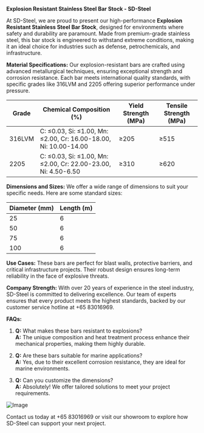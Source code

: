 **Explosion Resistant Stainless Steel Bar Stock - SD-Steel**

At SD-Steel, we are proud to present our high-performance **Explosion Resistant Stainless Steel Bar Stock**, designed for environments where safety and durability are paramount. Made from premium-grade stainless steel, this bar stock is engineered to withstand extreme conditions, making it an ideal choice for industries such as defense, petrochemicals, and infrastructure.

**Material Specifications:**
Our explosion-resistant bars are crafted using advanced metallurgical techniques, ensuring exceptional strength and corrosion resistance. Each bar meets international quality standards, with specific grades like 316LVM and 2205 offering superior performance under pressure.

| Grade | Chemical Composition (%) | Yield Strength (MPa) | Tensile Strength (MPa) |
|-------|--------------------------|----------------------|------------------------|
| 316LVM | C: ≤0.03, Si: ≤1.00, Mn: ≤2.00, Cr: 16.00-18.00, Ni: 10.00-14.00 | ≥205 | ≥515 |
| 2205 | C: ≤0.03, Si: ≤1.00, Mn: ≤2.00, Cr: 22.00-23.00, Ni: 4.50-6.50 | ≥310 | ≥620 |

**Dimensions and Sizes:**
We offer a wide range of dimensions to suit your specific needs. Here are some standard sizes:

| Diameter (mm) | Length (m) |
|---------------|------------|
| 25            | 6          |
| 50            | 6          |
| 75            | 6          |
| 100           | 6          |

**Use Cases:**
These bars are perfect for blast walls, protective barriers, and critical infrastructure projects. Their robust design ensures long-term reliability in the face of explosive threats.

**Company Strength:**
With over 20 years of experience in the steel industry, SD-Steel is committed to delivering excellence. Our team of experts ensures that every product meets the highest standards, backed by our customer service hotline at +65 83016969.

**FAQs:**
1. **Q:** What makes these bars resistant to explosions?  
   **A:** The unique composition and heat treatment process enhance their mechanical properties, making them highly durable.
   
2. **Q:** Are these bars suitable for marine applications?  
   **A:** Yes, due to their excellent corrosion resistance, they are ideal for marine environments.

3. **Q:** Can you customize the dimensions?  
   **A:** Absolutely! We offer tailored solutions to meet your project requirements.

![Image](https://github.com/user-attachments/assets/2567258e-e124-4816-932d-1809bd27ef0b)

Contact us today at +65 83016969 or visit our showroom to explore how SD-Steel can support your next project.